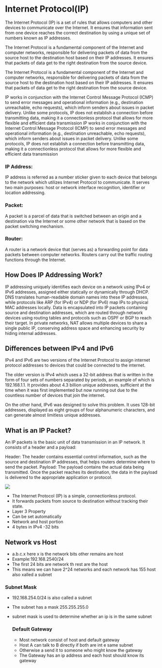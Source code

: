 # Internet Protocol(IP)
The Internet Protocol (IP) is a set of rules that allows computers and other devices to communicate over the Internet. It ensures that information sent from one device reaches the correct destination by using a unique set of numbers known as IP addresses.

The Internet Protocol is a fundamental component of the Internet and computer networks, responsible for delivering packets of data from the source host to the destination host based on their IP addresses. It ensures that packets of data get to the right destination from the source device.

The Internet Protocol is a fundamental component of the Internet and computer networks, responsible for delivering packets of data from the source host to the destination host based on their IP addresses. It ensures that packets of data get to the right destination from the source device.

IP works in conjunction with the Internet Control Message Protocol (ICMP) to send error messages and operational information (e.g., destination unreachable, echo requests), which inform senders about issues in packet delivery. Unlike some protocols, IP does not establish a connection before transmitting data, making it a connectionless protocol that allows for more flexible and efficient data transmission
IP works in conjunction with the Internet Control Message Protocol (ICMP) to send error messages and operational information (e.g., destination unreachable, echo requests), which inform senders about issues in packet delivery. Unlike some protocols, IP does not establish a connection before transmitting data, making it a connectionless protocol that allows for more flexible and efficient data transmission

### IP Address:
IP address is referred as a number sticker given to each device that belongs to the network which utilizes Internet Protocol to communicate. It serves two main purposes: host or network interface recognition, identifier or location addressing.

### Packet: 
A packet is a parcel of data that is switched between an origin and a destination via the Internet or some other network that is based on the packet switching mechanism. 
### Router:

A router is a network device that (serves as) a forwarding point for data packets between computer networks. Routers carry out the traffic routing functions through the Internet.

## How Does IP Addressing Work?
IP addressing uniquely identifies each device on a network using IPv4 or IPv6 addresses, assigned either statically or dynamically through DHCP. DNS translates human-readable domain names into these IP addresses, while protocols like ARP (for IPv4) or NDP (for IPv6) map IPs to physical MAC addresses locally. Data is encapsulated into IP packets containing source and destination addresses, which are routed through network devices using routing tables and protocols such as OSPF or BGP to reach their target. In private networks, NAT allows multiple devices to share a single public IP, conserving address space and enhancing security by hiding internal addresses.

## Differences between IPv4 and IPv6
IPv4 and IPv6 are two versions of the Internet Protocol to assign internet protocol addresses to devices that could be connected to the internet.

The older version is IPv4 which uses a 32-bit address that is written in the form of four sets of numbers separated by periods, an example of which is 192.168.1.1. It provides about 4.3 billion unique addresses, sufficient at the time when it was first implemented but now running out due to the countless number of devices that join the internet.

On the other hand, IPv6 was designed to solve this problem. It uses 128-bit addresses, displayed as eight groups of four alphanumeric characters, and can generate almost limitless unique addresses.

## What is an IP Packet?
An IP packets is the basic unit of data transmission in an IP network. It consists of a header and a payload:

Header: The header contains essential control information, such as the source and destination IP addresses, that helps routers determine where to send the packet.
Payload: The payload contains the actual data being transmitted. Once the packet reaches its destination, the data in the payload is delivered to the appropriate application or protocol.

<img src="https://media.geeksforgeeks.org/wp-content/uploads/20240408150643/IP-Packetdrawio.png"/>

- The Internet Protocol (IP) is a simple, connectionless protocol.
- It forwards packets from source to destination without tracking their state.
- Layer 3 Property
- Can be set automatically
- Network and host portion
- 4 bytes in IPv4 -32 bits

## Network vs Host
- a.b.c.x here x is the network bits other remains are host
- Example:192.168.2540/24
- The first 24 bits are network th rest are the host
- This means we can have 2^24 networks and each network has 155 host also xalled a subnet
### Subnet Mask
- 192.168.254.0/24 is also called a subnet
- The subnet has a mask 255.255.255.0
- subnet mask is used to determine whether an ip is in the same subnet

  ### Default Gateway
  - Most network consist of host and default gateway
  - Host A can talk to B directly if both are int e same subnet
  - Otherwise a send it to someone who might know the gateway
  - The Gateway has an ip address and each host should know its gateway
